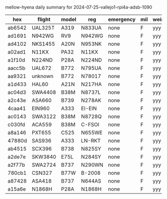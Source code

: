 mellow-hyena daily summary for 2024-07-25-vallejo1-rpi4a-adsb-1090

|hex|flight|model|reg|emergency|mil|weirdo|
|--|--|--|--|--|--|--|
|ab6542|UAL325T|A319|N833UA|none|F|yyy|
|ad1691|N942WG|RV9|N942WG|none|F|yyy|
|ad4102|NKS1455|A20N|N953NK|none|F|yyy|
|a02ad1|N11KX|PA32|N11KX|none|F|yyy|
|a1f10d|N224ND|P28A|N224ND|none|F|yyy|
|aacc5b|UAL672|B772|N795UA|none|F|yyy|
|aa9321|unknown|B772|N78017|none|F|yyy|
|a1d433|HAL60|A21N|N217HA|none|F|yyy|
|ac04d3|SWA4408|B38M|N8737L|none|F|yyy|
|a2c43e|ASA660|B739|N278AK|none|F|yyy|
|4caa41|EIN960|A333|EI-EIN|none|F|yyy|
|ac0143|SWA3122|B38M|N8728Q|none|F|yyy|
|c030fd|ACA559|B38M|C-FSOI|none|F|yyy|
|a8a146|PXT655|C525|N655WE|none|F|yyy|
|47880d|SAS936|A333|LN-RKT|none|F|yyy|
|ab4515|SCX396|B738|N825SY|none|F|yyy|
|a2de7e|SKW3840|E75L|N284SY|none|F|yyy|
|a2f77b|SWA2724|B737|N290WN|none|F|yyy|
|780cb1|CSN327|B77W|B-2008|none|F|yyy|
|a87428|ASA418|B737|N644AS|none|F|yyy|
|a15a6e|N1868H|P28A|N1868H|none|F|yyy|
